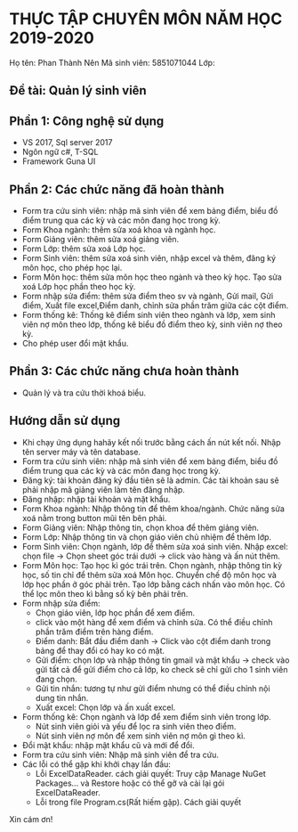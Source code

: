 
# THỰC TẬP CHUYÊN MÔN NĂM HỌC 2019-2020
Họ tên: Phan Thành Nên
Mã sinh viên: 5851071044
Lớp:
## Đề tài: Quản lý sinh viên
## Phần 1: Công nghệ sử dụng
- VS 2017, Sql server 2017
- Ngôn ngữ c#, T-SQL
- Framework Guna UI
## Phần 2: Các chức năng đã hoàn thành
- Form tra cứu sinh viên: nhập mã sinh viên để xem bảng điểm, biểu đồ điểm trung qua các kỳ và các môn đang học trong kỳ.
- Form Khoa ngành: thêm sửa xoá khoa và ngành học.
- Form Giảng viên: thêm sửa xoá giảng viên.
- Form Lớp: thêm sửa xoá Lớp học.
- Form Sinh viên: thêm sửa xoá sinh viên, nhập excel và thêm, đăng ký môn học, cho phép học lại.
- Form Môn học: thêm sửa môn học theo ngành và theo kỳ học. Tạo sửa xoá Lớp học phần theo học kỳ.
- Form nhập sửa điểm: thêm sửa điểm theo sv và ngành, Gửi mail, Gửi điểm, Xuất file excel,Điểm danh, chỉnh sửa phần trăm giữa các cột điểm.
- Form thống kê: Thống kê điểm sinh viên theo ngành và lớp, xem sinh viên nợ môn theo lớp, thống kê biểu đồ điểm theo kỳ, sinh viên nợ theo kỳ.
- Cho phép user đổi mật khẩu.
## Phần 3: Các chức năng chưa hoàn thành
- Quản lý và tra cứu thời khoá biểu.

## Hướng dẫn sử dụng
- Khi chạy ứng dụng hahãy kết nối trước bằng cách ấn nút kết nối. Nhập tên server máy và tên database.
- Form tra cứu sinh viên: nhập mã sinh viên để xem bảng điểm, biểu đồ điểm trung qua các kỳ và các môn đang học trong kỳ.
- Đăng ký: tài khoản đăng ký đầu tiên sẽ là admin. Các tài khoản sau sẽ phải nhập mã giảng viên làm tên đăng nhập.
- Đăng nhập: nhập tài khoản và mật khẩu.
- Form Khoa ngành: Nhập thông tin để thêm khoa/ngành. Chức năng sửa xoá nằm trong button mũi tên bên phải.
- Form Giảng viên: Nhập thông tin, chọn khoa để thêm giảng viên.
- Form Lớp: Nhập thông tin và chọn giáo viên chủ nhiệm để thêm lớp.
- Form Sinh viên: Chọn ngành, lớp để thêm sửa xoá sinh viên. Nhập excel: chọn file -> Chọn sheet góc trái dưới -> click vào hàng và ấn nút thêm.
- Form Môn học: Tạo học kì góc trái trên. Chọn ngành, nhập thông tin kỳ học, số tin chỉ để thêm sửa xoá Môn học. Chuyển chế độ môn học và lớp học phần ở góc phải trên. Tạo lớp bằng cách nhấn vào môn học. Có thể lọc môn theo kì bằng số kỳ bên phải trên.
- Form nhập sửa điểm: 
  + Chọn giáo viên, lớp học phần để xem điểm.
  + click vào một hàng để xem điểm và chỉnh sửa. Có thể điều chỉnh phần trăm điểm trên hàng điểm.
  + Điểm danh: Bắt đầu điểm danh -> Click vào cột điểm danh trong bảng để thay đổi có hay ko có mặt.
  + Gửi điểm: chọn lớp và nhập thông tin gmail và mật khẩu -> check vào gửi tất cả để gửi điểm cho cả lớp, ko check sẽ chỉ gửi cho 1 sinh viên đang chọn.
  + Gửi tin nhắn: tương tự như gửi điểm nhưng có thể điều chỉnh nội dung tin nhắn.
  + Xuất excel: Chọn lớp và ấn xuất excel.
- Form thống kê: Chọn ngành và lớp để xem điểm sinh viên trong lớp.
  + Nút sinh viên giỏi và yếu để lọc ra sinh viên theo điểm.
  + Nút sinh viên nợ môn để xem sinh viên nợ môn gì theo kì.
- Đổi mật khẩu: nhập mật khẩu cũ và mới để đổi.
- Form tra cứu sinh viên: Nhập mã sinh viên để tra cứu.
- Các lỗi có thể gặp khi khởi chạy lần đầu:
  + Lỗi ExcelDataReader. cách giải quyết: Truy cập Manage NuGet Packages... và Restore hoặc có thể gỡ và cài lại gói ExcelDataReader.
  + Lỗi trong file Program.cs(Rất hiếm gặp). Cách giải quyết

Xin cám ơn!
